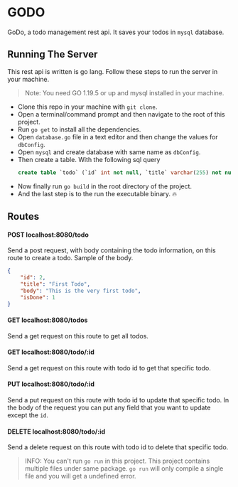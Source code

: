 # GODO

GoDo, a todo management rest api. It saves your todos in `mysql` database.

## Running The Server

This rest api is written is go lang. Follow these steps to run the server in your machine.

> Note: You need GO 1.19.5 or up and mysql installed in your machine.

- Clone this repo in your machine with `git clone`.
- Open a terminal/command prompt and then navigate to the root of this project.
- Run `go get` to install all the dependencies.
- Open `database.go` file in a text editor and then change the values for `dbConfig`.
- Open `mysql` and create database with same name as `dbConfig`.
- Then create a table. With the following sql query
  ```sql
  create table `todo` (`id` int not null, `title` varchar(255) not null, `body` text not null, `isDone` boolean, primary key(`id`));
  ```
- Now finally run `go build` in the root directory of the project.
- And the last step is to the run the executable binary. :fire:


## Routes

#### POST localhost:8080/todo

Send a post request, with body containing the todo information, on this route to create a todo.
Sample of the body.
```json
{
    "id": 2,
    "title": "First Todo",
    "body": "This is the very first todo",
    "isDone": 1
}
```

#### GET localhost:8080/todos

Send a get request on this route to get all todos.

#### GET localhost:8080/todo/:id

Send a get request on this route with todo id to get that specific todo.

#### PUT localhost:8080/todo/:id

Send a put request on this route with todo id to update that specific todo. In the body of the request you can put any field that you want to update except the `id`.

#### DELETE localhost:8080/todo/:id

Send a delete request on this route with todo id to delete that specific todo.



> INFO: You can't run `go run` in this project. This project contains multiple files under same package. `go run` will only compile a single file and you will get a undefined error.